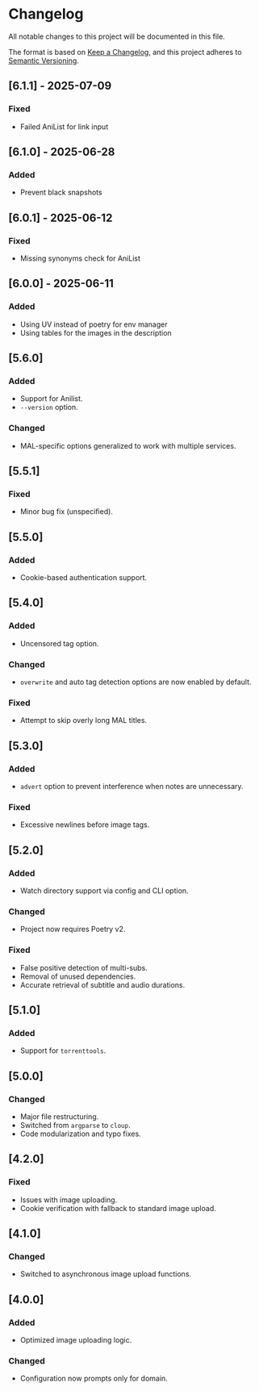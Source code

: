 # Changelog

All notable changes to this project will be documented in this file.

The format is based on [Keep a Changelog](https://keepachangelog.com/en/1.0.0/), and this project adheres to [Semantic Versioning](https://semver.org/spec/v2.0.0.html).

## [6.1.1] - 2025-07-09

### Fixed

- Failed AniList for link input

## [6.1.0] - 2025-06-28

### Added

- Prevent black snapshots

## [6.0.1] - 2025-06-12

### Fixed

- Missing synonyms check for AniList

## [6.0.0] - 2025-06-11

### Added

- Using UV instead of poetry for env manager
- Using tables for the images in the description

## [5.6.0]

### Added

- Support for Anilist.
- `--version` option.

### Changed

- MAL-specific options generalized to work with multiple services.

## [5.5.1]

### Fixed

- Minor bug fix (unspecified).

## [5.5.0]

### Added

- Cookie-based authentication support.

## [5.4.0]

### Added

- Uncensored tag option.

### Changed

- `overwrite` and auto tag detection options are now enabled by default.

### Fixed

- Attempt to skip overly long MAL titles.

## [5.3.0]

### Added

- `advert` option to prevent interference when notes are unnecessary.

### Fixed

- Excessive newlines before image tags.

## [5.2.0]

### Added

- Watch directory support via config and CLI option.

### Changed

- Project now requires Poetry v2.

### Fixed

- False positive detection of multi-subs.
- Removal of unused dependencies.
- Accurate retrieval of subtitle and audio durations.

## [5.1.0]

### Added

- Support for `torrenttools`.

## [5.0.0]

### Changed

- Major file restructuring.
- Switched from `argparse` to `cloup`.
- Code modularization and typo fixes.

## [4.2.0]

### Fixed

- Issues with image uploading.
- Cookie verification with fallback to standard image upload.

## [4.1.0]

### Changed

- Switched to asynchronous image upload functions.

## [4.0.0]

### Added

- Optimized image uploading logic.

### Changed

- Configuration now prompts only for domain.
